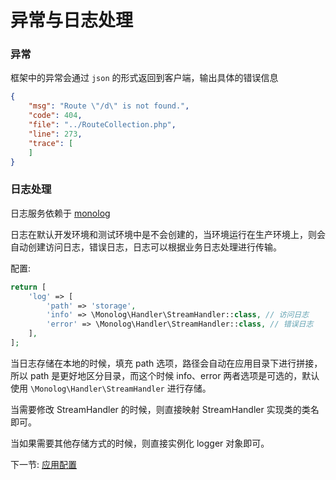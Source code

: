 # 异常与日志处理

### 异常

框架中的异常会通过 `json` 的形式返回到客户端，输出具体的错误信息

```json
{
    "msg": "Route \"/d\" is not found.",
    "code": 404,
    "file": "../RouteCollection.php",
    "line": 273,
    "trace": [
    ]
}
```

### 日志处理

日志服务依赖于 [monolog](https://github.com/Seldaek/monolog)

日志在默认开发环境和测试环境中是不会创建的，当环境运行在生产环境上，则会自动创建访问日志，错误日志，日志可以根据业务日志处理进行传输。

配置: 

```php
return [
    'log' => [
        'path' => 'storage',
        'info' => \Monolog\Handler\StreamHandler::class, // 访问日志
        'error' => \Monolog\Handler\StreamHandler::class, // 错误日志
    ],
];
```

当日志存储在本地的时候，填充 path 选项，路径会自动在应用目录下进行拼接，所以 path 是更好地区分目录，而这个时候 info、error 两者选项是可选的，默认使用 `\Monolog\Handler\StreamHandler` 进行存储。

当需要修改 StreamHandler 的时候，则直接映射 StreamHandler 实现类的类名即可。

当如果需要其他存储方式的时候，则直接实例化 logger 对象即可。

下一节: [应用配置](zh-cn/3.0/2-6-docuemnt.md)

